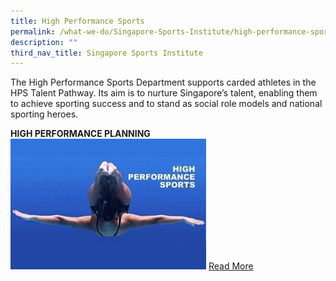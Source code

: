 ```yaml
---
title: High Performance Sports
permalink: /what-we-do/Singapore-Sports-Institute/high-performance-sports/
description: ""
third_nav_title: Singapore Sports Institute
---
```

The High Performance Sports Department supports carded athletes in the HPS Talent Pathway. Its aim is to nurture Singapore’s talent, enabling them to achieve sporting success and to stand as social role models and national sporting heroes.

**HIGH PERFORMANCE PLANNING**
![high performance planning](/images/What%20We%20Do/Singapore%20Sports%20Institute/Introduction/high%20performance.jpg)
[Read More](/singapore-sports-institute/high-performance-planning/)